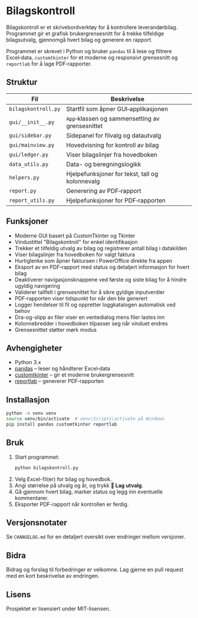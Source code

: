 # Bilagskontroll

Bilagskontroll er et skrivebordverktøy for å kontrollere leverandørbilag. Programmet gir et grafisk brukergrensesnitt for å trekke tilfeldige bilagsutvalg, gjennomgå hvert bilag og generere en rapport.

Programmet er skrevet i Python og bruker `pandas` til å lese og filtrere Excel‑data, `customtkinter` for et moderne og responsivt grensesnitt og `reportlab` for å lage PDF‑rapporter.

## Struktur

| Fil | Beskrivelse |
| --- | ----------- |
| `bilagskontroll.py` | Startfil som åpner GUI‑applikasjonen |
| `gui/__init__.py`    | `App`‑klassen og sammensetting av grensesnittet |
| `gui/sidebar.py`     | Sidepanel for filvalg og datautvalg |
| `gui/mainview.py`    | Hovedvisning for kontroll av bilag |
| `gui/ledger.py`      | Viser bilagslinjer fra hovedboken |
| `data_utils.py`      | Data- og beregningslogikk |
| `helpers.py`         | Hjelpefunksjoner for tekst, tall og kolonnevalg |
| `report.py`          | Generering av PDF‑rapport |
| `report_utils.py`    | Hjelpefunksjoner for PDF‑rapporten |

## Funksjoner

- Moderne GUI basert på CustomTkinter og Tkinter
- Vindustittel "Bilagskontroll" for enkel identifikasjon
- Trekker et tilfeldig utvalg av bilag og registrerer antall bilag i datakilden
- Viser bilagslinjer fra hovedboken for valgt faktura
- Hurtiglenke som åpner fakturaen i PowerOffice direkte fra appen
- Eksport av en PDF‑rapport med status og detaljert informasjon for hvert bilag
- Deaktiverer navigasjonsknappene ved første og siste bilag for å hindre ugyldig navigering
- Validerer tallfelt i grensesnittet for å sikre gyldige inputverdier
- PDF‑rapporten viser tidspunkt for når den ble generert
- Logger hendelser til fil og oppretter loggkatalogen automatisk ved behov
- Dra-og-slipp av filer viser en ventedialog mens filer lastes inn
- Kolonnebredder i hovedboken tilpasser seg når vinduet endres
- Grensesnittet støtter mørk modus

## Avhengigheter

- Python 3.x
- [pandas](https://pypi.org/project/pandas/) – leser og håndterer Excel‑data
- [customtkinter](https://pypi.org/project/customtkinter/) – gir et moderne brukergrensesnitt
- [reportlab](https://pypi.org/project/reportlab/) – genererer PDF‑rapporten

## Installasjon

```bash
python -m venv venv
source venv/bin/activate  # venv\Scripts\activate på Windows
pip install pandas customtkinter reportlab
```

## Bruk

1. Start programmet:
   ```bash
   python bilagskontroll.py
   ```
2. Velg Excel-fil(er) for bilag og hovedbok.
3. Angi størrelse på utvalg og år, og trykk **🎲 Lag utvalg**.
4. Gå gjennom hvert bilag, marker status og legg inn eventuelle kommentarer.
5. Eksporter PDF-rapport når kontrollen er ferdig.

## Versjonsnotater

Se `CHANGELOG.md` for en detaljert oversikt over endringer mellom versjoner.

## Bidra

Bidrag og forslag til forbedringer er velkomne. Lag gjerne en pull request med en kort beskrivelse av endringen.

## Lisens
Prosjektet er lisensiert under MIT-lisensen.
